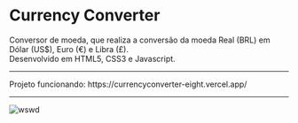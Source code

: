 # Currency Converter
Conversor de moeda, que realiza a conversão da moeda Real (BRL) em Dólar (US$), Euro (€) e Libra (£). <br>
Desenvolvido em HTML5, CSS3 e Javascript. <br>
<hr>
Projeto funcionando: https://currencyconverter-eight.vercel.app/ <br>
<hr> 



![wswd](https://user-images.githubusercontent.com/102002978/196446371-389e46af-0a99-4e6c-8816-b7faeade950d.PNG)
